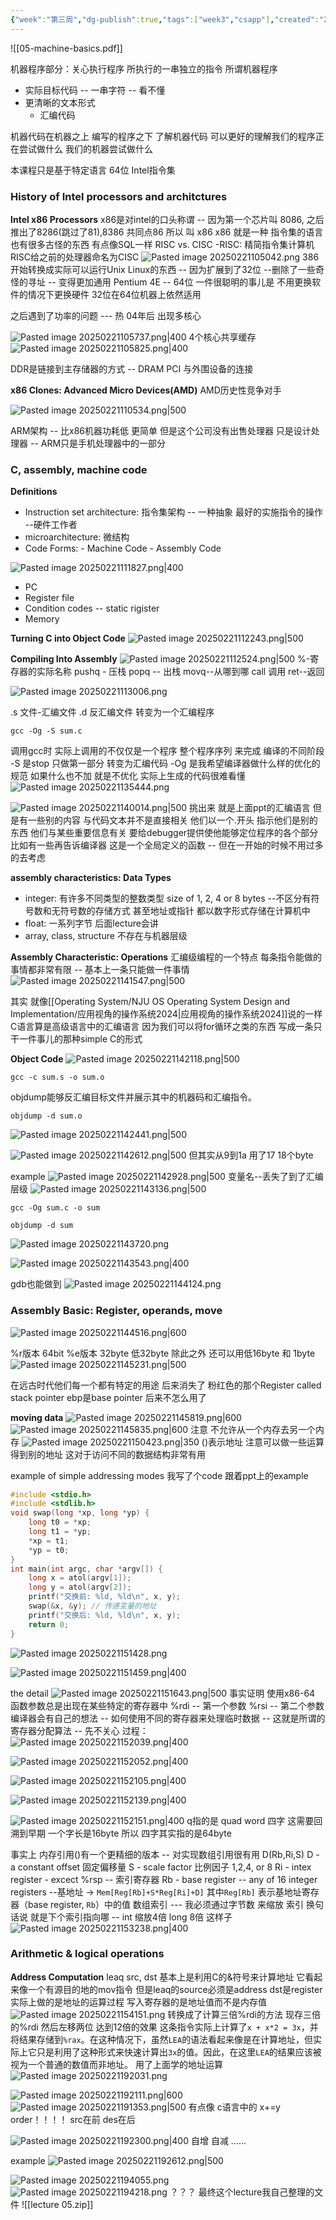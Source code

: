 ```yaml
---
{"week":"第三周","dg-publish":true,"tags":["week3","csapp"],"created":"2025-02-21T10:29:24.619+08:00","updated":"2025-07-20T20:50:44.740+08:00","permalink":"/CSAPP Computer-System-A-Program-Perspective/Lecture 05 Machine-Level Programming I： Basics/","dgPassFrontmatter":true,"noteIcon":""}
---
```



![[05-machine-basics.pdf]]

机器程序部分：关心执行程序 所执行的一串独立的指令
所谓机器程序
- 实际目标代码 -- 一串字符 -- 看不懂
- 更清晰的文本形式
	- 汇编代码

机器代码在机器之上  编写的程序之下  了解机器代码  可以更好的理解我们的程序正在尝试做什么  我们的机器尝试做什么

本课程只是基于特定语言  64位 Intel指令集
### History of Intel processors and architctures
**Intel x86 Processors**
x86是对intel的口头称谓 -- 因为第一个芯片叫 8086, 之后推出了8286(跳过了81),8386 共同点86 所以 叫 x86
x86 就是一种 指令集的语言   也有很多古怪的东西   有点像SQL一样
RISC vs. CISC  -RISC: 精简指令集计算机  RISC给之前的处理器命名为CISC
![Pasted image 20250221105042.png](/img/user/accessory/Pasted%20image%2020250221105042.png)
386开始转换成实际可以运行Unix Linux的东西 -- 因为扩展到了32位  --删除了一些奇怪的寻址 -- 变得更加通用
Pentium 4E -- 64位 一件很聪明的事儿是 不用更换软件的情况下更换硬件  32位在64位机器上依然适用

 之后遇到了功率的问题   --- 热  04年后  出现多核心

![Pasted image 20250221105737.png|400](/img/user/accessory/Pasted%20image%2020250221105737.png)
4个核心共享缓存
![Pasted image 20250221105825.png|400](/img/user/accessory/Pasted%20image%2020250221105825.png)

DDR是链接到主存储器的方式 -- DRAM
PCI 与外围设备的连接

**x86 Clones: Advanced Micro Devices(AMD)**
AMD历史性竞争对手

![Pasted image 20250221110534.png|500](/img/user/accessory/Pasted%20image%2020250221110534.png)

ARM架构 -- 比x86机器功耗低  更简单
但是这个公司没有出售处理器  只是设计处理器 -- ARM只是手机处理器中的一部分
### C, assembly, machine code
**Definitions**
- Instruction set architecture: 指令集架构 -- 一种抽象  最好的实施指令的操作 --硬件工作者
- microarchitecture: 微结构
- Code Forms: - Machine Code   - Assembly Code

![Pasted image 20250221111827.png|400](/img/user/accessory/Pasted%20image%2020250221111827.png)
- PC
- Register file
- Condition codes  -- static rigister
- Memory

**Turning C into Object Code**
![Pasted image 20250221112243.png|500](/img/user/accessory/Pasted%20image%2020250221112243.png)

**Compiling Into Assembly**
![Pasted image 20250221112524.png|500](/img/user/accessory/Pasted%20image%2020250221112524.png)
%-寄存器的实际名称
pushq - 压栈   popq -- 出栈   movq--从哪到哪   call 调用  ret--返回

![Pasted image 20250221113006.png](/img/user/accessory/Pasted%20image%2020250221113006.png)

.s 文件-汇编文件  .d 反汇编文件
转变为一个汇编程序
```Shell
gcc -Og -S sum.c
```
调用gcc时 实际上调用的不仅仅是一个程序
整个程序序列  来完成 编译的不同阶段
-S 是stop 只做第一部分  转变为汇编代码
-Og 是我希望编译器做什么样的优化的规范   如果什么也不加 就是不优化  实际上生成的代码很难看懂
![Pasted image 20250221135444.png](/img/user/accessory/Pasted%20image%2020250221135444.png)

![Pasted image 20250221140014.png|500](/img/user/accessory/Pasted%20image%2020250221140014.png)
挑出来  就是上面ppt的汇编语言
但是有一些别的内容  与代码文本并不是直接相关  他们以一个.开头 指示他们是别的东西
他们与某些重要信息有关  要给debugger提供使他能够定位程序的各个部分
比如有一些再告诉编译器 这是一个全局定义的函数  -- 但在一开始的时候不用过多的去考虑

**assembly characteristics: Data Types**
- integer: 有许多不同类型的整数类型 size of 1, 2, 4 or 8 bytes --不区分有符号数和无符号数的存储方式 甚至地址或指针  都以数字形式存储在计算机中
- float: 一系列字节  后面lecture会讲
- array, class, structure 不存在与机器层级

**Assembly Characteristic: Operations**
汇编级编程的一个特点   每条指令能做的事情都非常有限  --  基本上一条只能做一件事情
![Pasted image 20250221141547.png|500](/img/user/accessory/Pasted%20image%2020250221141547.png)

其实 就像[[Operating System/NJU OS Operating System Design and Implementation/应用视角的操作系统2024\|应用视角的操作系统2024]]说的一样  C语言算是高级语言中的汇编语言  因为我们可以将for循环之类的东西 写成一条只干一件事儿的那种simple C的形式

**Object Code**
![Pasted image 20250221142118.png|500](/img/user/accessory/Pasted%20image%2020250221142118.png)
```Shell
gcc -c sum.s -o sum.o
```

objdump能够反汇编目标文件并展示其中的机器码和汇编指令。
```shell
objdump -d sum.o
```
![Pasted image 20250221142441.png|500](/img/user/accessory/Pasted%20image%2020250221142441.png)

![Pasted image 20250221142612.png|500](/img/user/accessory/Pasted%20image%2020250221142612.png)
但其实从9到1a 用了17 18个byte

example
![Pasted image 20250221142928.png|500](/img/user/accessory/Pasted%20image%2020250221142928.png)
变量名--丢失了到了汇编层级
![Pasted image 20250221143136.png|500](/img/user/accessory/Pasted%20image%2020250221143136.png)

```Shell
gcc -Og sum.c -o sum

objdump -d sum
```

![Pasted image 20250221143720.png](/img/user/accessory/Pasted%20image%2020250221143720.png)

![Pasted image 20250221143543.png|400](/img/user/accessory/Pasted%20image%2020250221143543.png)

gdb也能做到
![Pasted image 20250221144124.png](/img/user/accessory/Pasted%20image%2020250221144124.png)

### Assembly Basic: Register, operands, move
![Pasted image 20250221144516.png|600](/img/user/accessory/Pasted%20image%2020250221144516.png)

%r版本 64bit    %e版本 32byte 低32byte
除此之外 还可以用低16byte 和 1byte
![Pasted image 20250221145231.png|500](/img/user/accessory/Pasted%20image%2020250221145231.png)

在远古时代他们每一个都有特定的用途
后来消失了
粉红色的那个Register  called stack pointer
ebp是base  pointer 后来不怎么用了
 
**moving data**
![Pasted image 20250221145819.png|600](/img/user/accessory/Pasted%20image%2020250221145819.png)
![Pasted image 20250221145835.png|600](/img/user/accessory/Pasted%20image%2020250221145835.png)
注意 不允许从一个内存去另一个内存
![Pasted image 20250221150423.png|350](/img/user/accessory/Pasted%20image%2020250221150423.png)
()表示地址   注意可以做一些运算 得到别的地址 这对于访问不同的数据结构非常有用

example of simple addressing modes
我写了个code  跟着ppt上的example
```c
#include <stdio.h>
#include <stdlib.h>
void swap(long *xp, long *yp) {
    long t0 = *xp;
    long t1 = *yp;
    *xp = t1;
    *yp = t0;
}
int main(int argc, char *argv[]) {
    long x = atol(argv[1]);
    long y = atol(argv[2]);
    printf("交换前: %ld, %ld\n", x, y);
    swap(&x, &y); // 传递变量的地址
    printf("交换后: %ld, %ld\n", x, y);
    return 0;
}
```

![Pasted image 20250221151428.png](/img/user/accessory/Pasted%20image%2020250221151428.png)

![Pasted image 20250221151459.png|400](/img/user/accessory/Pasted%20image%2020250221151459.png)

the detail
![Pasted image 20250221151643.png|500](/img/user/accessory/Pasted%20image%2020250221151643.png)
事实证明 使用x86-64 函数参数总是出现在某些特定的寄存器中
%rdi -- 第一个参数  %rsi -- 第二个参数
编译器会有自己的想法 -- 如何使用不同的寄存器来处理临时数据  -- 这就是所谓的寄存器分配算法 -- 先不关心
过程：
![Pasted image 20250221152039.png|400](/img/user/accessory/Pasted%20image%2020250221152039.png)

![Pasted image 20250221152052.png|400](/img/user/accessory/Pasted%20image%2020250221152052.png)

![Pasted image 20250221152105.png|400](/img/user/accessory/Pasted%20image%2020250221152105.png)

![Pasted image 20250221152139.png|400](/img/user/accessory/Pasted%20image%2020250221152139.png)

![Pasted image 20250221152151.png|400](/img/user/accessory/Pasted%20image%2020250221152151.png)
q指的是 quad word 四字 这需要回溯到早期 一个字长是16byte   所以 四字其实指的是64byte

事实上 内存引用()有一个更精细的版本  -- 对实现数组引用很有用
D(Rb,Ri,S)
D - a constant offset  固定偏移量
S - scale factor 比例因子  1,2,4, or 8
Ri - intex register - excect %rsp -- 索引寄存器
Rb - base register -- any of 16 integer registers  --基地址
-> `Mem[Reg[Rb]+S*Reg[Ri]+D]`
其中`Reg[Rb]` 表示基地址寄存器（base register, `Rb`）中的值
数组索引 ---   我必须通过字节数 来缩放 索引 换句话说 就是下个索引指向哪  -- int 缩放4倍  long 8倍 这样子
![Pasted image 20250221153238.png|400](/img/user/accessory/Pasted%20image%2020250221153238.png)

### Arithmetic & logical operations
**Address Computation**
leaq src, dst
基本上是利用C的&符号来计算地址
它看起来像一个有源目的地的mov指令  但是leaq的source必须是address  dst是register
实际上做的是地址的运算过程 写入寄存器的是地址值而不是内存值
![Pasted image 20250221154151.png](/img/user/accessory/Pasted%20image%2020250221154151.png)
转换成了计算三倍%rdi的方法
现存三倍的%rdi  然后左移两位  达到12倍的效果
这条指令实际上计算了`x + x*2 = 3x`，并将结果存储到`%rax`。在这种情况下，虽然`LEA`的语法看起来像是在计算地址，但实际上它只是利用了这种形式来快速计算出`3x`的值。因此，在这里`LEA`的结果应该被视为一个普通的数值而非地址。
用了上面学的地址运算
![Pasted image 20250221192031.png](/img/user/accessory/Pasted%20image%2020250221192031.png)

![Pasted image 20250221192111.png|600](/img/user/accessory/Pasted%20image%2020250221192111.png)
![Pasted image 20250221191353.png|500](/img/user/accessory/Pasted%20image%2020250221191353.png)
有点像 c语言中的 x+=y
order！！！！ src在前 des在后

![Pasted image 20250221192300.png|400](/img/user/accessory/Pasted%20image%2020250221192300.png)
自增 自减 ……

example
![Pasted image 20250221192612.png|500](/img/user/accessory/Pasted%20image%2020250221192612.png)

![Pasted image 20250221194055.png](/img/user/accessory/Pasted%20image%2020250221194055.png)
![Pasted image 20250221194218.png](/img/user/accessory/Pasted%20image%2020250221194218.png)
？？？
最终这个lecture我自己整理的文件
![[lecture 05.zip]]